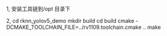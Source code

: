 1, 安装工具链到/opt 目录下

2, cd rknn_yolov5_demo
   mkdir build
   cd build
   cmake -DCMAKE_TOOLCHAIN_FILE=../rv1109.toolchain.cmake ..
   make
   
      
	


